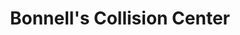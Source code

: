 ---
title: "Bonnell's Collision Center"
url: /erie/bonnells-collision-center/
shop: Autowerkstatt
---